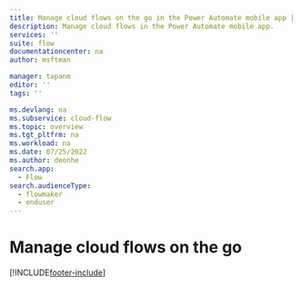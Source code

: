 ```yaml
---
title: Manage cloud flows on the go in the Power Automate mobile app | Microsoft Docs
description: Manage cloud flows in the Power Automate mobile app.
services: ''
suite: flow
documentationcenter: na
author: msftman

manager: tapanm
editor: ''
tags: ''

ms.devlang: na
ms.subservice: cloud-flow
ms.topic: overview
ms.tgt_pltfrm: na
ms.workload: na
ms.date: 07/25/2022
ms.author: deonhe
search.app: 
  - Flow
search.audienceType: 
  - flowmaker
  - enduser
---
```

# Manage cloud flows on the go


[!INCLUDE[footer-include](../includes/footer-banner.md)]